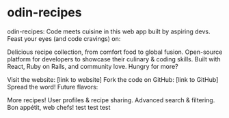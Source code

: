 # odin-recipes

odin-recipes: Code meets cuisine in this web app built by aspiring devs.
Feast your eyes (and code cravings) on:

Delicious recipe collection, from comfort food to global fusion.
Open-source platform for developers to showcase their culinary & coding skills.
Built with React, Ruby on Rails, and community love.
Hungry for more?

Visit the website: [link to website]
Fork the code on GitHub: [link to GitHub]
Spread the word!
Future flavors:

More recipes!
User profiles & recipe sharing.
Advanced search & filtering.
Bon appétit, web chefs!
test test test 